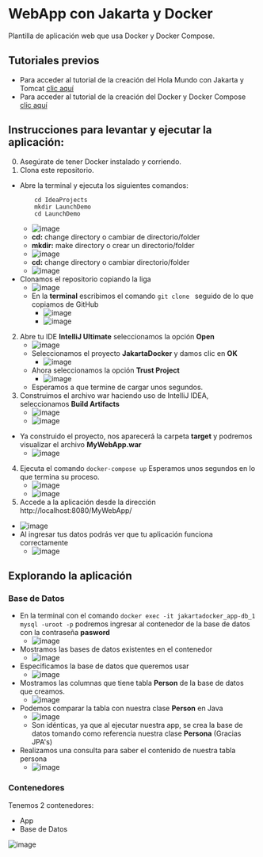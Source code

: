 # WebApp con Jakarta y Docker

Plantilla de aplicación web que usa Docker y Docker Compose.

## Tutoriales previos

* Para acceder al tutorial de la creación del Hola Mundo con Jakarta y Tomcat [clic aquí](https://web.microsoftstream.com/video/43463030-c7be-4b72-b8f7-f4231e42bc3d?list=studio)
* Para acceder al tutorial de la creación del Docker y Docker Compose [clic aquí](https://github.com/FernandaOchoa/JakartaDocker/blob/master/FormularioconDocker.md)

## Instrucciones para levantar y ejecutar la aplicación:

0. Asegúrate de tener Docker instalado y corriendo.
1. Clona este repositorio.
  * Abre la terminal y ejecuta los siguientes comandos:
      ``` 
          cd IdeaProjects
          mkdir LaunchDemo
          cd LaunchDemo
      ```
    * ![image](https://user-images.githubusercontent.com/9124597/168210122-81d164fc-199c-4995-a375-d767add6bdce.png)
    * **cd:** change directory o cambiar de directorio/folder
    * **mkdir:** make directory o crear un directorio/folder 
    * ![image](https://user-images.githubusercontent.com/9124597/168210403-7f2eb1e4-f9df-4290-a04d-55cc60f3b336.png)
    * **cd:** change directory o cambiar directorio/folder
    * ![image](https://user-images.githubusercontent.com/9124597/168210473-df3cb3f9-a1cd-4ed5-a27e-fef2735b9503.png)
  * Clonamos el repositorio copiando la liga
    * ![image](https://user-images.githubusercontent.com/9124597/168210854-3bae6102-42b6-4475-87e0-20f45d4545af.png)
    * En la **terminal** escribimos el comando `git clone ` seguido de lo que copiamos de GitHub
      * ![image](https://user-images.githubusercontent.com/9124597/168210969-120aa83d-7950-4737-ac06-eb1b03fa8009.png)
      * ![image](https://user-images.githubusercontent.com/9124597/168211007-fd9adf12-2c5e-4bf5-8873-1ee0d83bae2b.png)
2. Abre tu IDE **IntelliJ Ultimate** seleccionamos la opción **Open**
      * ![image](https://user-images.githubusercontent.com/9124597/168210686-5c9cc873-a1b7-41e9-89b7-40031aea0a85.png)
   * Seleccionamos el proyecto **JakartaDocker** y damos clic en **OK**
      * ![image](https://user-images.githubusercontent.com/9124597/168211071-c83de48b-0664-431a-8558-8e6afc95b41a.png)
   * Ahora seleccionamos la opción **Trust Project**
      * ![image](https://user-images.githubusercontent.com/9124597/168211140-ad8092a4-838d-4944-a021-41239562eb08.png)
   * Esperamos a que termine de cargar unos segundos.
3. Construimos el archivo war haciendo uso de IntelliJ IDEA, seleccionamos **Build Artifacts**
    * ![image](https://user-images.githubusercontent.com/9124597/168211254-1de7c94d-db53-4336-b4dc-99070a399e8b.png)
    * ![image](https://user-images.githubusercontent.com/9124597/168211305-8c8be5e5-ea9e-4bb8-9a6a-387c06e9a370.png)
  * Ya construido el proyecto, nos aparecerá la carpeta **target** y podremos visualizar el archivo **MyWebApp.war**
    * ![image](https://user-images.githubusercontent.com/9124597/168211442-3ec155ce-2c63-40b9-96f0-fa9dc1166d78.png)
4. Ejecuta el comando `docker-compose up` Esperamos unos segundos en lo que termina su proceso.
    * ![image](https://user-images.githubusercontent.com/9124597/168211636-b0e8685a-19d9-4500-a5b0-54fcd453cc5c.png)
    * ![image](https://user-images.githubusercontent.com/9124597/168211743-175f8ea5-46b1-40c0-bef4-dba5a871bccb.png)
5. Accede a la aplicación desde la dirección http://localhost:8080/MyWebApp/
  * ![image](https://user-images.githubusercontent.com/9124597/168211816-56082fa2-dfe1-410a-b74d-46092e1c92f0.png)
  * Al ingresar tus datos podrás ver que tu aplicación funciona correctamente
    * ![image](https://user-images.githubusercontent.com/9124597/168211891-50faba69-aa85-4a4c-b63e-bd1d4f879031.png)


## Explorando la aplicación


### Base de Datos

  * En la terminal con el comando ```docker exec -it jakartadocker_app-db_1 mysql -uroot -p``` podremos ingresar al contenedor de la base de datos con la contraseña **pasword** 
    * ![image](https://user-images.githubusercontent.com/9124597/168212171-dad04728-f04f-4c43-9750-ecd4499e4ace.png)
  * Mostramos las bases de datos existentes en el contenedor
    * ![image](https://user-images.githubusercontent.com/9124597/168212298-d56b0857-6f0e-445a-bd45-024111d58ba0.png)
  * Especificamos la base de datos que queremos usar
    * ![image](https://user-images.githubusercontent.com/9124597/168212338-df032f1c-10d3-4512-9f05-6b8282deccfe.png)
  * Mostramos las columnas que tiene tabla **Person** de la base de datos que creamos.
    * ![image](https://user-images.githubusercontent.com/9124597/168212453-4ecd591e-ebb4-461c-abfd-d601115e6d09.png)
  * Podemos comparar la tabla con nuestra clase **Person** en Java
    * ![image](https://user-images.githubusercontent.com/9124597/168212693-d4f7fc6d-a276-4292-8bcd-4d43c187b93d.png)
    * Son idénticas, ya que al ejecutar nuestra app, se crea la base de datos tomando como referencia nuestra clase **Persona** (Gracias JPA's)  
  * Realizamos una consulta para saber el contenido de nuestra tabla persona
    * ![image](https://user-images.githubusercontent.com/9124597/168212566-72862121-f256-4f1c-ac0d-952ae03c0c4b.png)

### Contenedores

Tenemos 2 contenedores:

* App
* Base de Datos

![image](https://user-images.githubusercontent.com/9124597/168212960-4c4e7656-70a4-4acf-a375-b55a0fc831bb.png)

 
 
 

 
